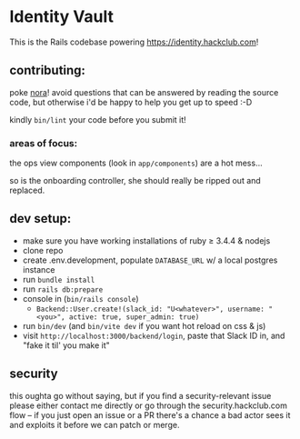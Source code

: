 # Identity Vault

This is the Rails codebase powering https://identity.hackclub.com!

## contributing:
poke [nora](https://hackclub.slack.com/team/U06QK6AG3RD)!
avoid questions that can be answered by reading the source code, but otherwise i'd be happy to help you get up to speed :-D

kindly `bin/lint` your code before you submit it!
### areas of focus:
the ops view components (look in `app/components`) are a hot mess...

so is the onboarding controller, she should really be ripped out and replaced.

## dev setup:
- make sure you have working installations of ruby ≥ 3.4.4 & nodejs
- clone repo
- create .env.development, populate `DATABASE_URL` w/ a local postgres instance
- run `bundle install`
- run `rails db:prepare`
- console in (`bin/rails console`)
  - `Backend::User.create!(slack_id: "U<whatever>", username: "<you>", active: true, super_admin: true)`
- run `bin/dev` (and `bin/vite dev` if you want hot reload on css & js)
- visit `http://localhost:3000/backend/login`, paste that Slack ID in, and "fake it til' you make it"

## security

this oughta go without saying, but if you find a security-relevant issue please either contact me directly or go through the security.hackclub.com flow –
if you just open an issue or a PR there's a chance a bad actor sees it and exploits it before we can patch or merge.